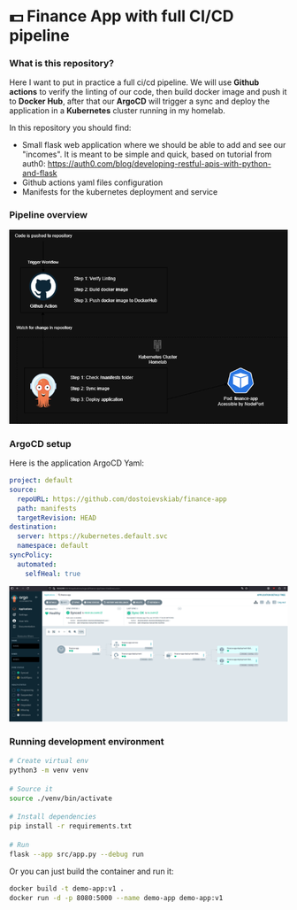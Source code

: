 # 💵 Finance App with full CI/CD pipeline
### What is this repository?
Here I want to put in practice a full ci/cd pipeline.
We will use **Github actions** to verify the linting of our code, then build docker image and push it to **Docker Hub**, after that our **ArgoCD** will trigger a sync and deploy the application in a **Kubernetes** cluster running in my homelab.

In this repository you should find:
- Small flask web application where we should be able to add and see our "incomes". It is meant to be simple and quick, based on tutorial from auth0: https://auth0.com/blog/developing-restful-apis-with-python-and-flask
- Github actions yaml files configuration
- Manifests for the kubernetes deployment and service

### Pipeline overview
![Pipeline](docs/argocd-pipeline.drawio.png)

### ArgoCD setup
Here is the application ArgoCD Yaml:
```yaml
project: default
source:
  repoURL: https://github.com/dostoievskiab/finance-app
  path: manifests
  targetRevision: HEAD
destination:
  server: https://kubernetes.default.svc
  namespace: default
syncPolicy:
  automated:
    selfHeal: true
```
![application running in ArgoCD](docs/argocd-sync.png)

### Running development environment
```bash
# Create virtual env
python3 -m venv venv

# Source it
source ./venv/bin/activate

# Install dependencies
pip install -r requirements.txt

# Run
flask --app src/app.py --debug run
```
Or you can just build the container and run it:
```bash
docker build -t demo-app:v1 .
docker run -d -p 8080:5000 --name demo-app demo-app:v1
```